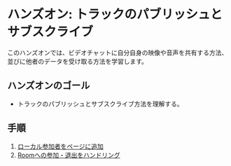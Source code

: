 #  ハンズオン: トラックのパブリッシュとサブスクライブ

このハンズオンでは、ビデオチャットに自分自身の映像や音声を共有する方法、並びに他者のデータを受け取る方法を学習します。

## ハンズオンのゴール
- トラックのパブリッシュとサブスクライブ方法を理解する。

## 手順
1. [ローカル参加者をページに追加](01-Add-Local-Participant.md)
2. [Roomへの参加・退出をハンドリング](02-Handle-Join-Leave-Participant.md)
